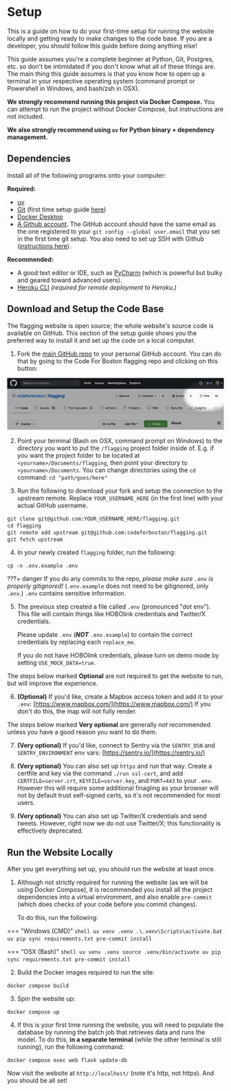# Setup

This is a guide on how to do your first-time setup for running the website locally and getting ready to make changes to the code base. If you are a developer, you should follow this guide before doing anything else!

This guide assumes you're a complete beginner at Python, Git, Postgres, etc. so don't be intimidated if you don't know what all of these things are. The main thing this guide assumes is that you know how to open up a terminal in your respective operating system (command prompt or Powershell in Windows, and bash/zsh in OSX).

**We strongly recommend running this project via Docker Compose.** You can attempt to run the project without Docker Compose, but instructions are not included.

**We also strongly recommend using `uv` for Python binary + dependency management.**

## Dependencies

Install all of the following programs onto your computer:

**Required:**

- [uv](https://docs.astral.sh/uv/#getting-started)
- [Git](https://git-scm.com/book/en/v2/Getting-Started-Installing-Git) (first time setup guide [here](https://git-scm.com/book/en/v2/Getting-Started-First-Time-Git-Setup))
- [Docker Desktop](https://www.docker.com/products/docker-desktop/)
- [A Github account](https://github.com/). The GitHub account should have the same email as the one registered to your `git config --global user.email` that you set in the first time git setup. You also need to set up SSH with Github ([instructions here](https://docs.github.com/en/authentication/connecting-to-github-with-ssh/adding-a-new-ssh-key-to-your-github-account)).

**Recommended:**

- A good text editor or IDE, such as [PyCharm](https://www.jetbrains.com/pycharm/) (which is powerful but bulky and geared toward advanced users).
- [Heroku CLI](https://devcenter.heroku.com/articles/heroku-cli) _(required for remote deployment to Heroku.)_

## Download and Setup the Code Base

The flagging website is open source; the whole website's source code is available on GitHub. This section of the setup guide shows you the preferred way to install it and set up the code on a local computer.

1. Fork the [main GitHub repo](https://github.com/codeforboston/flagging/) to your personal GitHub account. You can do that by going to the Code For Boston flagging repo and clicking on this button:

![](img/github_fork.png)

2. Point your terminal (Bash on OSX, command prompt on Windows) to the directory you want to put the `/flagging` project folder inside of. E.g. if you want the project folder to be located at `<yourname>/Documents/flagging`, then point your directory to `<yourname>/Documents`. You can change directories using the `cd` command: `cd "path/goes/here"`

3. Run the following to download your fork and setup the connection to the upstream remote. Replace `YOUR_USERNAME_HERE` (in the first line) with your actual GitHub username.

```shell
git clone git@github.com:YOUR_USERNAME_HERE/flagging.git
cd flagging
git remote add upstream git@github.com:codeforboston/flagging.git
git fetch upstream
```

4. In your newly created `flagging` folder, run the following:

```shell
cp -n .env.example .env
```

???+ danger
    If you do any commits to the repo, _please make sure `.env` is properly gitignored!_ (`.env.example` does not need to be gitignored, only `.env`.) `.env` contains sensitive information.

5. The previous step created a file called `.env` (pronounced "dot env"). This file will contain things like HOBOlink credentials and Twitter/X credentials.

    Please update `.env` (**_NOT_** `.env.example`) to contain the correct credentials by replacing each `replace_me`.

    If you do not have HOBOlink credentials, please turn on demo mode by setting `USE_MOCK_DATA=true`.

The steps below marked **Optional** are not required to get the website to run, but will improve the experience.

6. **(Optional)** If you'd like, create a Mapbox access token and add it to your `.env`: [https://www.mapbox.com/](https://www.mapbox.com/) If you don't do this, the map will not fully render.

The steps below marked **Very optional** are generally _not_ recommended unless you have a good reason you want to do them.

7. **(Very optional)** If you'd like, connect to Sentry via the `SENTRY_DSN` and `SENTRY_ENVIRONMENT` env vars: [https://sentry.io/](https://sentry.io/)

8. **(Very optional)** You can also set up `https` and run that way. Create a certfile and key via the command `./run ssl-cert`, and add `CERTFILE=server.crt`, `KEYFILE=server.key`, and `PORT=443` to your `.env`. However this will require some additional finagling as your browser will not by default trust self-signed certs, so it's not recommended for most users.

9. **(Very optional)** You can also set up Twitter/X credentials and send tweets. However, right now we do not use Twitter/X; this functionality is effectively deprecated.

## Run the Website Locally

After you get everything set up, you should run the website at least once.

1. Although not strictly required for running the website (as we will be using Docker Compose), it is recommended you install all the project dependencies into a virtual environment, and also enable `pre-commit` (which does checks of your code before you commit changes).

    To do this, run the following:

=== "Windows (CMD)"
    ```shell
    uv venv .venv
    .\.venv\Scripts\activate.bat
    uv pip sync requirements.txt
    pre-commit install
    ```

=== "OSX (Bash)"
    ```shell
    uv venv .venv
    source .venv/bin/activate
    uv pip sync requirements.txt
    pre-commit install
    ```

2. Build the Docker images required to run the site:

```shell
docker compose build
```

3. Spin the website up:

```shell
docker compose up
```

4. If this is your first time running the website, you will need to populate the database by running the batch job that retrieves data and runs the model. To do this, **in a separate terminal** (while the other terminal is still running), run the following command:

```shell
docker compose exec web flask update-db
```

Now visit the website at `http://localhost/` (note it's http, not https). And you should be all set!
